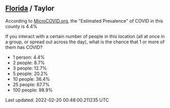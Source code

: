 
## [Florida](/united-states/florida) / Taylor

According to [MicroCOVID.org](http://microcovid.org),
the "Estimated Prevalence" of COVID in this county is 4.4%

If you interact with a certain number of people in this location
(all at once in a group, or spread out across the day), what is the chance that
1 or more of them has COVID?

- 1 person: 4.4%
- 2 people: 8.7%
- 3 people: 12.7%
- 5 people: 20.2%
- 10 people: 36.4%
- 25 people: 67.7%
- 100 people: 98.9%

Last updated: 2022-02-20 00:48:00.211235 UTC
